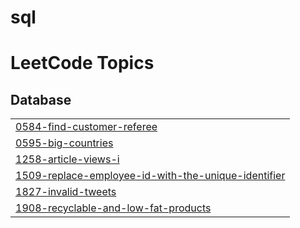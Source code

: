# sql
<!---LeetCode Topics Start-->
# LeetCode Topics
## Database
|  |
| ------- |
| [0584-find-customer-referee](https://github.com/AruneshTiwari/sql/tree/master/0584-find-customer-referee) |
| [0595-big-countries](https://github.com/AruneshTiwari/sql/tree/master/0595-big-countries) |
| [1258-article-views-i](https://github.com/AruneshTiwari/sql/tree/master/1258-article-views-i) |
| [1509-replace-employee-id-with-the-unique-identifier](https://github.com/AruneshTiwari/sql/tree/master/1509-replace-employee-id-with-the-unique-identifier) |
| [1827-invalid-tweets](https://github.com/AruneshTiwari/sql/tree/master/1827-invalid-tweets) |
| [1908-recyclable-and-low-fat-products](https://github.com/AruneshTiwari/sql/tree/master/1908-recyclable-and-low-fat-products) |
<!---LeetCode Topics End-->